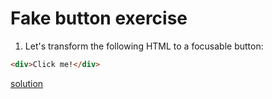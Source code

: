 # Fake button exercise

1. Let's transform the following HTML to a focusable button:
```html
<div>Click me!</div>
```

[solution](../solutions/01-buttons.md)